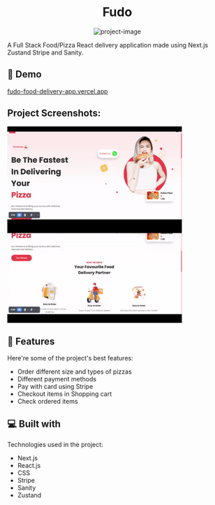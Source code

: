 <h1 align="center" id="title">Fudo</h1>

<p align="center"><img src="" alt="project-image"></p>

<p id="description">A Full Stack Food/Pizza React delivery application made using Next.js Zustand Stripe and Sanity.</p>

<h2>🚀 Demo</h2>

[fudo-food-delivery-app.vercel.app](fudo-food-delivery-app.vercel.app)

<h2>Project Screenshots:</h2>

<img src="https://github.com/lucky-hw-kim/foodDeliveryApp/blob/main/img/fudo-payondelivery.gif?raw=true" alt="project-screenshot" width="400" height="auto" align="center"/>

<img src="https://github.com/lucky-hw-kim/foodDeliveryApp/blob/main/img/fudo-paynow.gif?raw=true" alt="project-screenshot" width="400" height="auto" align="center"/>

  
  
<h2>🧐 Features</h2>

Here're some of the project's best features:

*   Order different size and types of pizzas
*   Different payment methods
*   Pay with card using Stripe
*   Checkout items in Shopping cart
*   Check ordered items

  
  
<h2>💻 Built with</h2>

Technologies used in the project:

*   Next.js
*   React.js
*   CSS
*   Stripe
*   Sanity
*   Zustand